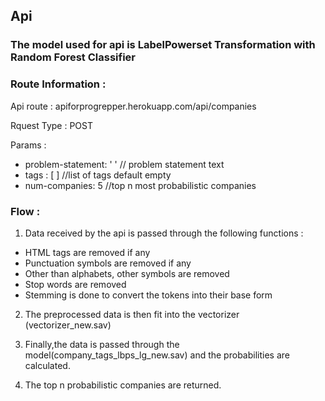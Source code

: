 ## Api

### The model used for api is LabelPowerset Transformation with Random Forest Classifier

### Route Information :
Api route : apiforprogrepper.herokuapp.com/api/companies

Rquest Type : POST

Params : 
- problem-statement: ' ' // problem statement text
- tags : [ ] //list of tags default empty
- num-companies: 5 //top n most probabilistic companies  

### Flow : 

1) Data received by the api is passed through the following functions :
- HTML tags are removed if any
- Punctuation symbols are removed if any
- Other than alphabets, other symbols are removed
- Stop words are removed
- Stemming is done to convert the tokens into their base form

2) The preprocessed data is then fit into the vectorizer (vectorizer_new.sav)

3) Finally,the data is passed through the model(company_tags_lbps_lg_new.sav) and the probabilities are calculated.

4) The top n probabilistic companies are returned.